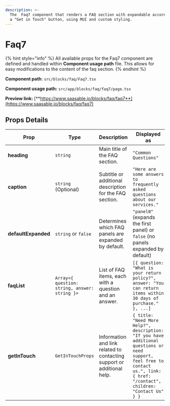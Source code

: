 ```yaml
---
description: >-
  The  Faq7 component that renders a FAQ section with expandable accordions and
  a "Get in Touch" button, using MUI and custom styling.
---
```


# Faq7

{% hint style="info" %}
All available props for the Faq7 component are defined and handled within **Component usage path** file. This allows for easy modifications to the content of the faq section.
{% endhint %}

**Component path**: `src/blocks/faq/Faq7.tsx`

**Component usage path:**  `src/app/blocks/faq/faq7/page.tsx`

**Preview link:** [**https://www.saasable.io/blocks/faq/faq7**](https://www.saasable.io/blocks/faq/faq7)

## Props Details

| Prop                | Type                                          | Description                                                            | Displayed as                                                                                                                                                                  |
| ------------------- | --------------------------------------------- | ---------------------------------------------------------------------- | ----------------------------------------------------------------------------------------------------------------------------------------------------------------------------- |
| **heading**         | `string`                                      | Main title of the FAQ section.                                         | `"Common Questions"`                                                                                                                                                          |
| **caption**         | `string` (Optional)                           | Subtitle or additional description for the FAQ section.                | `"Here are some answers to frequently asked questions about our services."`                                                                                                   |
| **defaultExpanded** | `string` or `false`                           | Determines which FAQ panels are expanded by default.                   | `"panel0"` (expands the first panel) or `false` (no panels expanded by default)                                                                                               |
| **faqList**         | `Array<{ question: string, answer: string }>` | List of FAQ items, each with a question and an answer.                 | `[{ question: "What is your return policy?", answer: "You can return items within 30 days of purchase." }, ...]`                                                              |
| **getInTouch**      | `GetInTouchProps`                             | Information and link related to contacting support or additional help. | `{ title: "Need More Help?", description: "If you have additional questions or need support, feel free to contact us.", link: { href: "/contact", children: "Contact Us" } }` |
